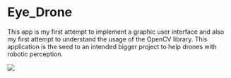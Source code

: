 # Eye_Drone
This app is my first attempt to implement a graphic user interface and also my first attempt to understand the usage of the OpenCV library. 
This application is the seed to an intended bigger project to help drones with robotic perception.

![](https://j.gifs.com/mwpGR0.gif)

